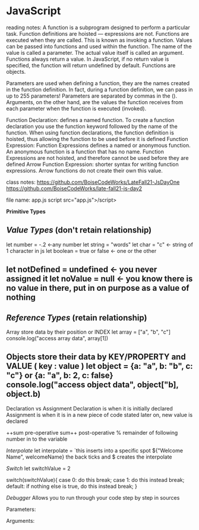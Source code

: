 # JavaScript
reading notes:
A function is a subprogram designed to perform a particular task.
Function definitions are hoisted — expressions are not.
Functions are executed when they are called. This is known as invoking a function.
Values can be passed into functions and used within the function. The name of the value is called a parameter. The actual value itself is called an argument.
Functions always return a value. In JavaScript, if no return value is specified, the function will return undefined by default.
Functions are objects.


Parameters are used when defining a function, they are the names created in the function definition. In fact, during a function definition, we can pass in up to 255 parameters! Parameters are separated by commas in the ().
Arguments, on the other hand, are the values the function receives from each parameter when the function is executed (invoked).

Function Declaration: defines a named function. To create a function declaration you use the function keyword followed by the name of the function. When using function declarations, the function definition is hoisted, thus allowing the function to be used before it is defined
Function Expression: Function Expressions defines a named or anonymous function. An anonymous function is a function that has no name. Function Expressions are not hoisted, and therefore cannot be used before they are defined
Arrow Function Expression: shorter syntax for writing function expressions. Arrow functions do not create their own this value.

class notes:
https://github.com/BoiseCodeWorks/LateFall21-JsDayOne
https://github.com/BoiseCodeWorks/late-fall21-js-day2


file name: app.js
script src="app.js">/script>

**Primitive Types**

*Value Types* (don't retain relationship)
-
let number = -.2 <-any number
let string = "words"
let char = "c" <- string of 1 character in js
let boolean = true or false <- one or the other

let notDefined = undefined <- you never assigned it
let noValue = null <- you know there is no value in there, put in on purpose as a value of nothing
-
*Reference Types* (retain relationship)
-
 Array store data by their position or INDEX
let array = ["a", "b", "c"]
console.log("access array data", array[1])

Objects store their data by KEY/PROPERTY and VALUE ( key : value )
let object = {a: "a", b: "b", c: "c"} or {a: "a", b: 2, c: false}
console.log("access object data", object["b], object.b)
-

Declaration vs Assignment
Declaration is when it is initially declared
Assignment is when it is in a new piece of code stated later on, new value is declared


++sum pre-operative
sum++ post-operative
% remainder of following number in to the variable

*Interpolate*
let interpolate = `this inserts into a specific spot ${"Welcome Name", welcomeName}
  the back ticks and $ creates the interpolate

*Switch*
let switchValue = 2

switch(switchValue){
  case 0:
    do this
  break;
  case 1:
    do this instead
  break;
  default: 
    if nothing else is true, do this instead
  break;
}

*Debugger*
Allows you to run through your code step by step in sources

Parameters:


Arguments:
